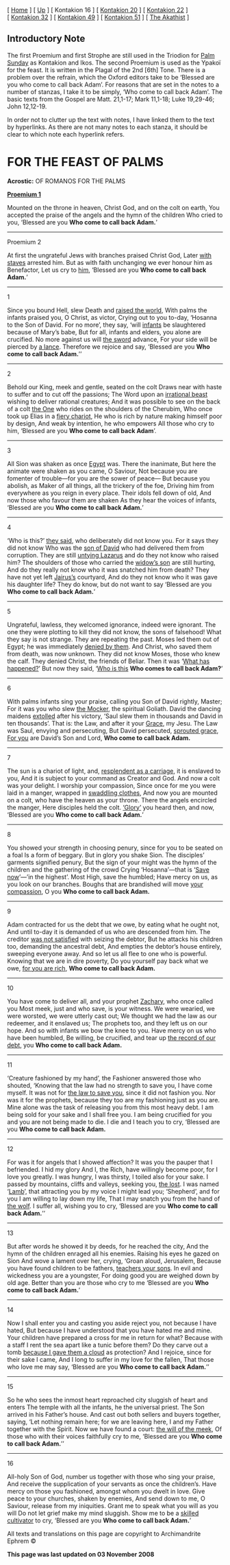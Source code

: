 \[ [Home](index.md) \] \[ [Up](romanos.md) \] \[ Kontakion 16 \] \[ [Kontakion 20](kontakion_20.md) \] \[ [Kontakion 22](kontakion_22.md) \] \[ [Kontakion 32](kontakion_32.md) \] \[ [Kontakion 49](kontakion_49.md) \] \[ [Kontakion 51](kontakion_51.md) \] \[ [The Akathist](akath.md) \]

Introductory Note
-----------------

The first Proemium and first Strophe are still used in the Triodion for [Palm Sunday](palm.md) as Kontakion and Ikos. The second Proemium is used as the Ypakoï for the feast. It is written in the Plagal of the 2nd \[6th\] Tone. There is a problem over the refrain, which the Oxford editors take to be ‘Blessed are you who come to call back Adam’. For reasons that are set in the notes to a number of stanzas, I take it to be simply, ‘Who come to call back Adam’. The basic texts from the Gospel are Matt. 21,1-17; Mark 11,1-18; Luke 19,29-46; John 12,12-19.

In order not to clutter up the text with notes, I have linked them to the text by hyperlinks. As there are not many notes to each stanza, it should be clear to which note each hyperlink refers.

FOR THE FEAST OF PALMS
======================

**Acrostic:** OF ROMANOS FOR THE PALMS

[**Proemium 1**](notes.md)

Mounted on the throne in heaven, Christ God, and on the colt on earth, You accepted the praise of the angels and the hymn of the children Who cried to you, ‘Blessed are you **Who come to call back Adam.**’

****

Proemium 2

At first the ungrateful Jews with branches praised Christ God, Later [with staves](notes.md) arrested him. But as with faith unchanging we ever honour him as Benefactor, Let us cry to [him](notes.md), ‘Blessed are you **Who come to call back Adam.**’

****

1

Since you bound Hell, slew Death and [raised the world](notes.md), With palms the infants praised you, O Christ, as victor, Crying out to you to-day, ‘Hosanna to the Son of David. For no more’, they say, ‘will [infants](notes.md) be slaughtered because of Mary’s babe, But for all, infants and elders, you alone are crucified. No more against us will [the sword](notes.md) advance, For your side will be pierced by [a lance](notes.md). Therefore we rejoice and say, ‘Blessed are you **Who come to call back Adam.**’’

****

2

Behold our King, meek and gentle, seated on the colt Draws near with haste to suffer and to cut off the passions; The Word upon an [irrational beast](notes.md) wishing to deliver rational creatures; And it was possible to see on the back of a colt [the One](notes.md) who rides on the shoulders of the Cherubim, Who once took up Elias in a [fiery chariot](notes.md), He who is rich by nature making himself poor by design, And weak by intention, he who empowers All those who cry to him, ‘Blessed are you **Who come to call back Adam**’.

****

3

All Sion was shaken as once [Egypt](notes.md) was. There the inanimate, But here the animate were shaken as you came, O Saviour, Not because you are fomenter of trouble—for you are the sower of peace— But because you abolish, as Maker of all things, all the trickery of the foe, Driving him from everywhere as you reign in every place. Their idols fell down of old, And now those who favour them are shaken As they hear the voices of infants, ‘Blessed are you **Who come to call back Adam.**’

****

4

‘Who is this?’ [they said](notes.md), who deliberately did not know you. For it says they did not know Who was the [son of David](notes.md) who had delivered them from corruption. They are still [untying Lazarus](notes.md) and do they not know who raised him? The shoulders of those who carried the [widow’s son](notes.md) are still hurting, And do they really not know who it was snatched him from death? They have not yet left [Jairus’s](notes.md) courtyard, And do they not know who it was gave his daughter life? They do know, but do not want to say ‘Blessed are you **Who come to call back Adam.**’

****

5

Ungrateful, lawless, they welcomed ignorance, indeed were ignorant. The one they were plotting to kill they did not know, the sons of falsehood! What they say is not strange. They are repeating the past. Moses led them out of Egypt; he was immediately [denied by them](notes.md). And Christ, who saved them from death, was now unknown. They did not know Moses, those who knew the calf. They denied Christ, the friends of Beliar. Then it was ‘[What has happened?](notes.md)’ But now they said, ‘[Who is this](notes.md) **Who comes to call back Adam?**’

****

6

With palms infants sing your praise, calling you Son of David rightly, Master; For it was you who slew [the Mocker](notes.md), the spiritual Goliath. David the dancing maidens [extolled](notes.md) after his victory, ‘Saul slew them in thousands and David in ten thousands’. That is: the Law, and after it your [Grace](notes.md), my Jesu. The Law was Saul, envying and persecuting, But David persecuted, [sprouted grace](notes.md), [For you](notes.md) are David’s Son and Lord, **Who come to call back Adam.**

****

7

The sun is a chariot of light, and, [resplendent as a carriage](notes.md), it is enslaved to you, And it is subject to your command as Creator and God. And now a colt was your delight. I worship your compassion, Since once for me you were laid in a manger, wrapped in [swaddling clothes](notes.md), And now you are mounted on a colt, who have the heaven as your throne. There the angels encircled the manger, Here disciples held the colt. [‘Glory’](notes.md) you heard then, and now, ‘Blessed are you **Who come to call back Adam.**’

****

8

You showed your strength in choosing penury, since for you to be seated on a foal Is a form of beggary. But in glory you shake Sion. The disciples’ garments signified penury, But the sign of your might was the hymn of the children and the gathering of the crowd Crying ‘Hosanna’—that is ‘[Save now](notes.md)’—’in the highest’. Most High, save the humbled; Have mercy on us, as you look on our branches. Boughs that are brandished will move [your compassion](notes.md), O you **Who come to call back Adam.**

****

9

Adam contracted for us the debt that we owe, by eating what he ought not, And until to-day it is demanded of us who are descended from him. The creditor [was not satisfied](notes.md) with seizing the debtor, But he attacks his children too, demanding the ancestral debt, And empties the debtor’s house entirely, sweeping everyone away. And so let us all flee to one who is powerful. Knowing that we are in dire poverty, Do you yourself pay back what we owe, [for you are rich](notes.md), **Who come to call back Adam.**

****

10

You have come to deliver all, and your prophet [Zachary](notes.md), who once called you Most meek, just and who save, is your witness. We were wearied, we were worsted, we were utterly cast out; We thought we had the law as our redeemer, and it enslaved us; The prophets too, and they left us on our hope. And so with infants we bow the knee to you. Have mercy on us who have been humbled, Be willing, be crucified, and tear up [the record of our debt](notes.md), you **Who come to call back Adam.**

****

11

‘Creature fashioned by my hand’, the Fashioner answered those who shouted, ‘Knowing that the law had no strength to save you, I have come myself. It was not for [the law to save you](notes.md), since it did not fashion you. Nor was it for the prophets, because they too are my fashioning just as you are. Mine alone was the task of releasing you from this most heavy debt. I am being sold for your sake and I shall free you. I am being crucified for you and you are not being made to die. I die and I teach you to cry, ‘Blessed are you **Who come to call back Adam.**

****

12

For was it for angels that I showed affection? It was you the pauper that I befriended. I hid my glory And I, the Rich, have willingly become poor, for I love you greatly. I was hungry, I was thirsty, I toiled also for your sake. I passed by mountains, cliffs and valleys, seeking you, [the lost](notes.md). I was named ‘[Lamb](notes.md)’, that attracting you by my voice I might lead you; ‘Shepherd’, and for you I am willing to lay down my life, That I may snatch you from the hand of [the wolf](notes.md). I suffer all, wishing you to cry, ‘Blessed are you **Who come to call back Adam.**’’

****

13

But after words he showed it by deeds, for he reached the city, And the hymn of the children enraged all his enemies. Raising his eyes he gazed on Sion And wove a lament over her, crying, ‘Groan aloud, Jerusalem, Because you have found children to be fathers, [teachers your sons](notes.md). In evil and wickedness you are a youngster, For doing good you are weighed down by old age. Better than you are those who cry to me ‘Blessed are you **Who come to call back Adam.**’

****

14

Now I shall enter you and casting you aside reject you, not because I have hated, But because I have understood that you have hated me and mine. Your children have prepared a cross for me in return for what? Because with a staff I rent the sea apart like a tunic before them? Do they carve out a tomb [because I gave them a cloud](notes.md) as protection? And I rejoice, since for their sake I came, And I long to suffer in my love for the fallen, That those who love me may say, ‘Blessed are you **Who come to call back Adam.**’’

****

15

So he who sees the inmost heart reproached city sluggish of heart and enters The temple with all the infants, he the universal priest. The Son arrived in his Father’s house. And cast out both sellers and buyers together, saying, ‘Let nothing remain here; for we are leaving here, I and my Father together with the Spirit. Now we have found a court: [the will of the meek](notes.md), Of those who with their voices faithfully cry to me, ‘Blessed are you **Who come to call back Adam.**’’

****

16

All-holy Son of God, number us together with those who sing your praise, And receive the supplication of your servants as once the children’s. Have mercy on those you fashioned, amongst whom you dwelt in love. Give peace to your churches, shaken by enemies, And send down to me, O Saviour, release from my iniquities. Grant me to speak what you will as you will Do not let grief make my mind sluggish. Show me to be a [skilled cultivator](notes.md) to cry, ‘Blessed are you **Who come to call back Adam.**’

All texts and translations on this page are copyright to Archimandrite Ephrem ©

**This page was last updated on 03 November 2008**
